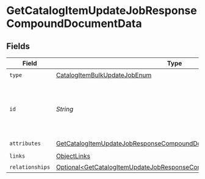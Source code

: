 # GetCatalogItemUpdateJobResponseCompoundDocumentData


## Fields

| Field                                                                                                                                                              | Type                                                                                                                                                               | Required                                                                                                                                                           | Description                                                                                                                                                        |
| ------------------------------------------------------------------------------------------------------------------------------------------------------------------ | ------------------------------------------------------------------------------------------------------------------------------------------------------------------ | ------------------------------------------------------------------------------------------------------------------------------------------------------------------ | ------------------------------------------------------------------------------------------------------------------------------------------------------------------ |
| `type`                                                                                                                                                             | [CatalogItemBulkUpdateJobEnum](../../models/components/CatalogItemBulkUpdateJobEnum.md)                                                                            | :heavy_check_mark:                                                                                                                                                 | N/A                                                                                                                                                                |
| `id`                                                                                                                                                               | *String*                                                                                                                                                           | :heavy_check_mark:                                                                                                                                                 | Unique identifier for retrieving the job. Generated by Klaviyo.                                                                                                    |
| `attributes`                                                                                                                                                       | [GetCatalogItemUpdateJobResponseCompoundDocumentAttributes](../../models/components/GetCatalogItemUpdateJobResponseCompoundDocumentAttributes.md)                  | :heavy_check_mark:                                                                                                                                                 | N/A                                                                                                                                                                |
| `links`                                                                                                                                                            | [ObjectLinks](../../models/components/ObjectLinks.md)                                                                                                              | :heavy_check_mark:                                                                                                                                                 | N/A                                                                                                                                                                |
| `relationships`                                                                                                                                                    | [Optional\<GetCatalogItemUpdateJobResponseCompoundDocumentRelationships>](../../models/components/GetCatalogItemUpdateJobResponseCompoundDocumentRelationships.md) | :heavy_minus_sign:                                                                                                                                                 | N/A                                                                                                                                                                |